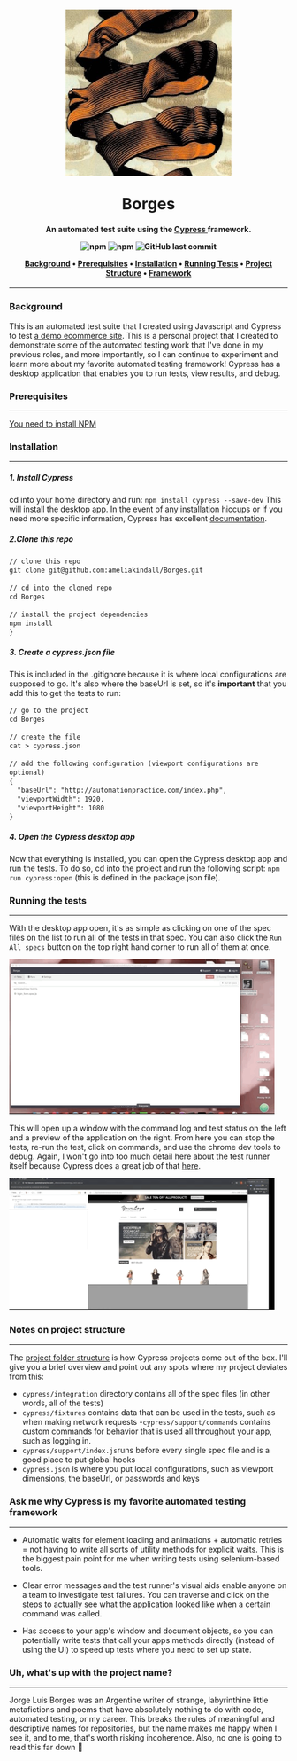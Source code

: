 <div class="header">
   <h1 align="center">
      <img src="https://github.com/ameliakindall/Borges/blob/master/borgesalt.jpg" alt="Borges Ribbon Person" align="center" width="300" height="300"/>
      <br></br>
      Borges
   </h1>
   <h4 align="center">
      An automated test suite using the
      <a href="https://www.cypress.io"> Cypress </a>
      framework.
      <p class="badges" align="center">
         <img alt="npm" src="https://img.shields.io/npm/v/npm?style=for-the-badge">
         <img alt="npm" src="https://img.shields.io/npm/v/cypress?color=Orange&label=Cypress&style=for-the-badge">
         <img alt="GitHub last commit" src="https://img.shields.io/github/last-commit/ameliakindall/Borges?color=teal&style=for-the-badge">
      </p>
      <p class="table-of-contents" align="center">
         <a href="#background">Background</a>
         &bull;
         <a href="#prerequisites">Prerequisites</a>
         &bull;
         <a href="#installation">Installation</a>
         &bull;
         <a href="#running-the-tests">Running Tests</a>
         &bull;
         <a href="#notes-on-project-structure">Project Structure</a>
         &bull;
         <a href="#ask-me-why-cypress-is-my-favorite-automated-testing-framework">Framework</a>
      </p>
   </h4>
   <hr>
</div>

### Background
This is an automated test suite that I created using Javascript and Cypress to test [a demo ecommerce site](http://automationpractice.com/index.php). This is a personal project that I created to demonstrate some of the automated testing work that I've done in my previous roles, and more importantly, so I can continue to experiment and learn more about my favorite automated testing framework! Cypress has a desktop application that enables you to run tests, view results, and debug.

### Prerequisites
---
[You need to install NPM](https://www.npmjs.com/get-npm)

### Installation
---
##### 1. Install Cypress
cd into your home directory and run:
`npm install cypress --save-dev`
This will install the desktop app. In the event of any installation hiccups or if you need more specific information, Cypress has excellent [documentation](https://on.cypress.io/guides/installing-and-running#section-installing).

##### 2.Clone this repo
```
// clone this repo 
git clone git@github.com:ameliakindall/Borges.git

// cd into the cloned repo
cd Borges

// install the project dependencies
npm install
}
```
##### 3. Create a cypress.json file
This is included in the .gitignore because it is where local configurations are supposed to go. It's also where the baseUrl is set, so it's **important** that you add this to get the tests to run:
```
// go to the project
cd Borges

// create the file 
cat > cypress.json

// add the following configuration (viewport configurations are optional)
{
  "baseUrl": "http://automationpractice.com/index.php",
  "viewportWidth": 1920,
  "viewportHeight": 1080
}
```
##### 4. Open the Cypress desktop app
Now that everything is installed, you can open the Cypress desktop app and run the tests. To do so, cd into the project and run the following script: `npm run cypress:open` (this is defined in the package.json file).

### Running the tests
---
With the desktop app open, it's as simple as clicking on one of the spec files on the list to run all of the tests in that spec. You can also click the `Run All specs` button on the top right hand corner to run all of them at once. 

![](run-spec.gif)

This will open up a window with the command log and test status on the left and a preview of the application on the right. From here you can stop the tests, re-run the test, click on commands, and use the chrome dev tools to debug. Again, I won't go into too much detail here about the test runner itself because Cypress does a great job of that [here](https://docs.cypress.io/guides/core-concepts/test-runner.html#Overview).

![](test-runner.gif)

### Notes on project structure
---
The [project folder structure](https://docs.cypress.io/guides/core-concepts/writing-and-organizing-tests.html#Folder-Structure) is how Cypress projects come out of the box. I'll give you a brief overview and point out any spots where my project deviates from this:
- `cypress/integration` directory contains all of the spec files (in other words, all of the tests)
- `cypress/fixtures` contains data that can be used in the tests, such as when making network requests
-`cypress/support/commands` contains custom commands for behavior that is used all throughout your app, such as logging in.
- `cypress/support/index.js`runs before every single spec file and is a good place to put global hooks
- `cypress.json` is where you put local configurations, such as viewport dimensions, the baseUrl, or passwords and keys

### Ask me why Cypress is my favorite automated testing framework
---
- Automatic waits for element loading and animations + automatic retries = not having to write all sorts of utility methods for explicit waits. This is the biggest pain point for me when writing tests using selenium-based tools.

- Clear error messages and the test runner's visual aids enable anyone on a team to investigate test failures. You can traverse and click on the steps to actually see what the application looked like when a certain command was called. 

- Has access to your app's window and document objects, so you can potentially write tests that call your apps methods directly (instead of using the UI) to speed up tests where you need to set up state. 

### Uh, what's up with the project name?
---
Jorge Luis Borges was an Argentine writer of strange, labyrinthine little metafictions and poems that have absolutely nothing to do with code, automated testing, or my career. This breaks the rules of meaningful and descriptive names for repositories, but the name makes me happy when I see it, and to me, that's worth risking incoherence. Also, no one is going to read this far down :rainbow:

